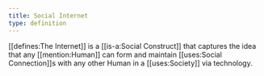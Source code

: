```yaml
---
title: Social Internet
type: definition
---
```


[[defines:The Internet]] is a [[is-a:Social Construct]] that captures the idea that any [[mention:Human]] can form and maintain [[uses:Social Connection]]s with any other Human in a [[uses:Society]] via technology.